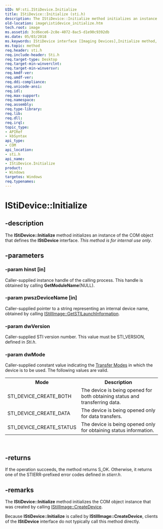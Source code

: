 ```yaml
---
UID: NF:sti.IStiDevice.Initialize
title: IStiDevice::Initialize (sti.h)
description: The IStiDevice::Initialize method initializes an instance of the COM object that defines the IStiDevice interface. This method is for internal use only.
old-location: image\istidevice_initialize.htm
tech.root: image
ms.assetid: 3cd6ece6-2c8e-4072-8ac5-d1e90c9392db
ms.date: 05/03/2018
ms.keywords: IStiDevice interface [Imaging Devices],Initialize method, IStiDevice.Initialize, IStiDevice::Initialize, Initialize, Initialize method [Imaging Devices], Initialize method [Imaging Devices],IStiDevice interface, image.istidevice_initialize, sti/IStiDevice::Initialize, stifnc_abeacac4-60ef-41f0-b70e-bf7da7fa110b.xml
ms.topic: method
req.header: sti.h
req.include-header: Sti.h
req.target-type: Desktop
req.target-min-winverclnt: 
req.target-min-winversvr: 
req.kmdf-ver: 
req.umdf-ver: 
req.ddi-compliance: 
req.unicode-ansi: 
req.idl: 
req.max-support: 
req.namespace: 
req.assembly: 
req.type-library: 
req.lib: 
req.dll: 
req.irql: 
topic_type:
- APIRef
- kbSyntax
api_type:
- COM
api_location:
- sti.h
api_name:
- IStiDevice.Initialize
product:
- Windows
targetos: Windows
req.typenames: 
---
```


# IStiDevice::Initialize


## -description


The <b>IStiDevice::Initialize</b> method initializes an instance of the COM object that defines the <b>IStiDevice</b> interface. <i>This method is for internal use only</i>.


## -parameters




### -param hinst [in]

Caller-supplied instance handle of the calling process. This handle is obtained by calling <b>GetModuleName</b>(NULL).


### -param pwszDeviceName [in]

Caller-supplied pointer to a string representing an internal device name, obtained by calling <a href="https://docs.microsoft.com/previous-versions/windows/hardware/drivers/ff543790(v=vs.85)">IStillImage::GetSTILaunchInformation</a>.


### -param dwVersion

Caller-supplied STI version number. This value must be STI_VERSION, defined in <i>Sti.h</i>.


### -param dwMode

Caller-supplied constant value indicating the <a href="https://docs.microsoft.com/windows-hardware/drivers/image/transfer-modes">Transfer Modes</a> in which the device is to be used. The following values are valid.

<table>
<tr>
<th>Mode</th>
<th>Description</th>
</tr>
<tr>
<td>
STI_DEVICE_CREATE_BOTH

</td>
<td>
The device is being opened for both obtaining status and transferring data.

</td>
</tr>
<tr>
<td>
STI_DEVICE_CREATE_DATA

</td>
<td>
The device is being opened only for data transfers.

</td>
</tr>
<tr>
<td>
STI_DEVICE_CREATE_STATUS

</td>
<td>
The device is being opened only for obtaining status information.

</td>
</tr>
</table>
 


## -returns



If the operation succeeds, the method returns S_OK. Otherwise, it returns one of the STIERR-prefixed error codes defined in <i>stierr.h</i>.




## -remarks



The <b>IStiDevice::Initialize</b> method initializes the COM object instance that was created by calling <a href="https://docs.microsoft.com/previous-versions/windows/hardware/drivers/ff543778(v=vs.85)">IStillImage::CreateDevice</a>.

Because <b>IStiDevice::Initialize</b> is called by <b>IStillImage::CreateDevice</b>, clients of the <b>IStiDevice</b> interface do not typically call this method directly.



